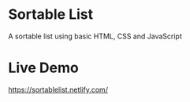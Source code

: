# Sortable List
A sortable list using basic HTML, CSS and JavaScript

# Live Demo
https://sortablelist.netlify.com/
